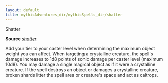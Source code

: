 ```yaml
---
layout: default
title: mythicAdventures_dir/mythicSpells_dir/shatter
---
```

Shatter

**Source** [_shatter_](spells_dir/shatter#_shatter)

Add your tier to your caster level when determining the maximum object weight you can affect. When targeting a crystalline creature, the spell's damage increases to 1d8 points of sonic damage per caster level (maximum 10d8). You may damage a single magical object as if it were a crystalline creature. If the spell destroys an object or damages a crystalline creature, broken shards litter the spell area or creature's space and act as caltrops.

